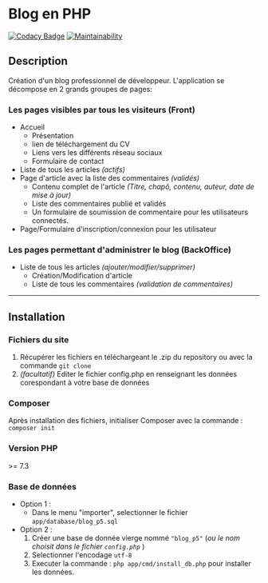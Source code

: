 # Blog en PHP

[![Codacy Badge](https://api.codacy.com/project/badge/Grade/af39394975f64c9ca4918bec967b91ba)](https://app.codacy.com/gh/LFZDavid/OCR_P5?utm_source=github.com&utm_medium=referral&utm_content=LFZDavid/OCR_P5&utm_campaign=Badge_Grade)
[![Maintainability](https://api.codeclimate.com/v1/badges/be4ed9cb75cdabe8dac1/maintainability)](https://codeclimate.com/github/LFZDavid/OCR_P5/maintainability)

## Description
  Création d'un blog professionnel de développeur.
  L'application se décompose en 2 grands groupes de pages:
  ### Les pages visibles par tous les visiteurs (Front)

  * Accueil
    * Présentation
    * lien de téléchargement du CV
    * Liens vers les différents réseau sociaux
    * Formulaire de contact
  * Liste de tous les articles _(actifs)_
  * Page d'article avec la liste des commentaires _(validés)_ 
    * Contenu complet de l'article _(Titre, chapô, contenu, auteur, date de mise à jour)_
    * Liste des commentaires publié et validés
    * Un formulaire de soumission de commentaire pour les utilisateurs connectés.
  * Page/Formulaire d'inscription/connexion pour les utilisateur
    
  ### Les pages permettant d'administrer le blog (BackOffice)
  * Liste de tous les articles _(ajouter/modifier/supprimer)_
    * Création/Modification d'article
    * Liste de tous les commentaires _(validation de commentaires)_
  --- 
## Installation
  ### __Fichiers du site__
  1. Récupérer les fichiers en téléchargeant le .zip du repository ou avec la commande `git clone ` 
  2. _(facultatif)_ Editer le fichier config.php en renseignant les données corespondant à votre base de données
    
  ### __Composer__
  Après installation des fichiers, initialiser Composer avec la commande : `composer init`
  ### __Version PHP__
  \>= 7.3
  ### __Base de données__
   * Option 1 :
      * Dans le menu "importer", selectionner le fichier `app/database/blog_p5.sql`
  * Option 2 :
      1. Créer une base de donnée vierge nommé `"blog_p5"` (_ou le nom choisit dans le fichier `config.php`_ )
      2. Selectionner l'encodage `utf-8`
      3. Executer la commande : `php app/cmd/install_db.php` pour installer les données.
  
  
 
  



